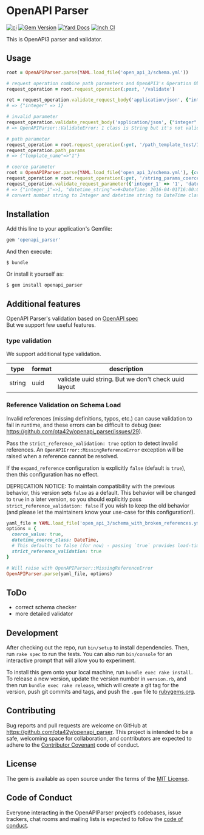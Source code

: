 # OpenAPI Parser
[![ci](https://github.com/ota42y/openapi_parser/actions/workflows/ci.yaml/badge.svg)](https://github.com/ota42y/openapi_parser/actions/workflows/ci.yaml)
[![Gem Version](https://badge.fury.io/rb/openapi_parser.svg)](https://badge.fury.io/rb/openapi_parser)
[![Yard Docs](https://img.shields.io/badge/yard-docs-blue.svg)](https://www.rubydoc.info/gems/openapi_parser)
[![Inch CI](https://inch-ci.org/github/ota42y/openapi_parser.svg?branch=master)](https://inch-ci.org/github/ota42y/openapi_parser)

This is OpenAPI3 parser and validator. 

## Usage

```ruby
root = OpenAPIParser.parse(YAML.load_file('open_api_3/schema.yml'))

# request operation combine path parameters and OpenAPI3's Operation Object
request_operation = root.request_operation(:post, '/validate')

ret = request_operation.validate_request_body('application/json', {"integer" => 1})
# => {"integer" => 1}

# invalid parameter
request_operation.validate_request_body('application/json', {"integer" => '1'})
# => OpenAPIParser::ValidateError: 1 class is String but it's not valid integer in #/paths/~1validate/post/requestBody/content/application~1json/schema/properties/integer

# path parameter
request_operation = root.request_operation(:get, '/path_template_test/1')
request_operation.path_params
# => {"template_name"=>"1"}

# coerce parameter
root = OpenAPIParser.parse(YAML.load_file('open_api_3/schema.yml'), {coerce_value: true, datetime_coerce_class: DateTime}) 
request_operation = root.request_operation(:get, '/string_params_coercer') 
request_operation.validate_request_parameter({'integer_1' => '1', 'datetime_string' => '2016-04-01T16:00:00+09:00'})
# => {"integer_1"=>1, "datetime_string"=>#<DateTime: 2016-04-01T16:00:00+09:00 ((2457480j,25200s,0n),+32400s,2299161j)>
# convert number string to Integer and datetime string to DateTime class

```

## Installation

Add this line to your application's Gemfile:

```ruby
gem 'openapi_parser'
```

And then execute:

    $ bundle

Or install it yourself as:

    $ gem install openapi_parser

## Additional features
OpenAPI Parser's validation based on [OpenAPI spec](https://github.com/OAI/OpenAPI-Specification)  
But we support few useful features.

### type validation
We support additional type validation.

|type|format|description|
|---|---|---|
|string|uuid|validate uuid string. But we don't check uuid layout|

### Reference Validation on Schema Load
Invalid references (missing definitions, typos, etc.) can cause validation to fail in runtime,
and these errors can be difficult to debug (see: https://github.com/ota42y/openapi_parser/issues/29).

Pass the `strict_reference_validation: true` option to detect invalid references.
An `OpenAPIError::MissingReferenceError` exception will be raised when a reference cannot be resolved.

If the `expand_reference` configuration is explicitly `false` (default is `true`), then
this configuration has no effect.

DEPRECATION NOTICE: To maintain compatibility with the previous behavior, this version sets `false` as a default.
This behavior will be changed to `true` in a later version, so you should explicitly pass `strict_reference_validation: false`
if you wish to keep the old behavior (and please let the maintainers know your use-case for this configuration!).

```ruby
yaml_file = YAML.load_file('open_api_3/schema_with_broken_references.yml')
options = {
  coerce_value: true,
  datetime_coerce_class: DateTime,
  # This defaults to false (for now) - passing `true` provides load-time validation of refs
  strict_reference_validation: true
}

# Will raise with OpenAPIParser::MissingReferenceError
OpenAPIParser.parse(yaml_file, options)
```

## ToDo
- correct schema checker
- more detailed validator

## Development

After checking out the repo, run `bin/setup` to install dependencies. Then, run `rake spec` to run the tests. You can also run `bin/console` for an interactive prompt that will allow you to experiment.

To install this gem onto your local machine, run `bundle exec rake install`. To release a new version, update the version number in `version.rb`, and then run `bundle exec rake release`, which will create a git tag for the version, push git commits and tags, and push the `.gem` file to [rubygems.org](https://rubygems.org).

## Contributing

Bug reports and pull requests are welcome on GitHub at https://github.com/ota42y/openapi_parser. This project is intended to be a safe, welcoming space for collaboration, and contributors are expected to adhere to the [Contributor Covenant](http://contributor-covenant.org) code of conduct.

## License

The gem is available as open source under the terms of the [MIT License](https://opensource.org/licenses/MIT).

## Code of Conduct

Everyone interacting in the OpenAPIParser project’s codebases, issue trackers, chat rooms and mailing lists is expected to follow the [code of conduct](https://github.com/[USERNAME]/openapi_parser/blob/master/CODE_OF_CONDUCT.md).
